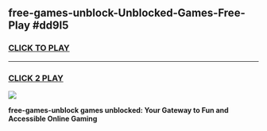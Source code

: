 
## free-games-unblock-Unblocked-Games-Free-Play #dd9l5
<h3>
<a href="https://us.freeplayer.one?title=free-games-unblock&ref=9M">CLICK TO PLAY</a></h3>
<hr>

<h3>
<a href="https://us.freeplayer.one?title=free-games-unblock&ref=9M">CLICK 2 PLAY</a>
  
</h3>

<a href="https://us.freeplayer.one?title=free-games-unblock&ref=9M"><img src="https://clearcache.store/games.png"></a>


**free-games-unblock games unblocked: Your Gateway to Fun and Accessible Online Gaming**
